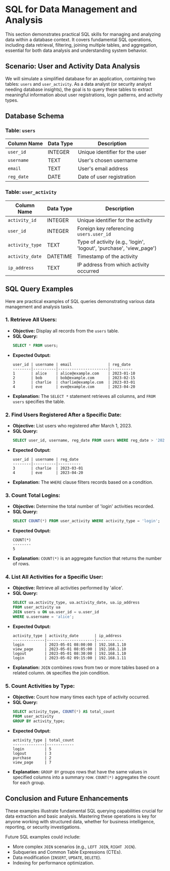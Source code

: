 # SQL for Data Management and Analysis

This section demonstrates practical SQL skills for managing and analyzing data within a database context. It covers 
fundamental SQL operations, including data retrieval, filtering, joining multiple tables, and aggregation, essential 
for both data analysis and understanding system behavior.

## Scenario: User and Activity Data Analysis

We will simulate a simplified database for an application, containing two tables: `users` and `user_activity`. As a 
data analyst (or security analyst needing database insights), the goal is to query these tables to extract meaningful 
information about user registrations, login patterns, and activity types.

## Database Schema

### Table: `users`

| Column Name | Data Type | Description                    |
|-------------|-----------|--------------------------------|
| `user_id`   | INTEGER   | Unique identifier for the user |
| `username`  | TEXT      | User's chosen username         |
| `email`     | TEXT      | User's email address           |
| `reg_date`  | DATE      | Date of user registration      |

### Table: `user_activity`

| Column Name | Data Type | Description                          |
|-------------|-----------|--------------------------------------|
| `activity_id`| INTEGER   | Unique identifier for the activity |
| `user_id`   | INTEGER   | Foreign key referencing `users.user_id` |
| `activity_type`| TEXT      | Type of activity (e.g., 'login', 'logout', 'purchase', 'view_page') |
| `activity_date`| DATETIME  | Timestamp of the activity          |
| `ip_address`| TEXT      | IP address from which activity occurred |

## SQL Query Examples

Here are practical examples of SQL queries demonstrating various data management and analysis tasks.

### 1. Retrieve All Users:
* **Objective:** Display all records from the `users` table.
* **SQL Query:**
    ```sql
    SELECT * FROM users;
    ```
* **Expected Output:**
    ```
    user_id | username | email                | reg_date
    --------|----------|----------------------|----------
    1       | alice    | alice@example.com    | 2023-01-10
    2       | bob      | bob@example.com      | 2023-02-15
    3       | charlie  | charlie@example.com  | 2023-03-01
    4       | eve      | eve@example.com      | 2023-04-20
    ```
* **Explanation:** The `SELECT *` statement retrieves all columns, and `FROM users` specifies the table.

### 2. Find Users Registered After a Specific Date:
* **Objective:** List users who registered after March 1, 2023.
* **SQL Query:**
    ```sql
    SELECT user_id, username, reg_date FROM users WHERE reg_date > '2023-03-01';
    ```
* **Expected Output:**
    ```
    user_id | username | reg_date
    --------|----------|----------
    3       | charlie  | 2023-03-01
    4       | eve      | 2023-04-20
    ```
* **Explanation:** The `WHERE` clause filters records based on a condition.

### 3. Count Total Logins:
* **Objective:** Determine the total number of 'login' activities recorded.
* **SQL Query:**
    ```sql
    SELECT COUNT(*) FROM user_activity WHERE activity_type = 'login';
    ```
* **Expected Output:**
    ```
    COUNT(*)
    --------
    5
    ```
* **Explanation:** `COUNT(*)` is an aggregate function that returns the number of rows.

### 4. List All Activities for a Specific User:
* **Objective:** Retrieve all activities performed by 'alice'.
* **SQL Query:**
    ```sql
    SELECT ua.activity_type, ua.activity_date, ua.ip_address
    FROM user_activity ua
    JOIN users u ON ua.user_id = u.user_id
    WHERE u.username = 'alice';
    ```
* **Expected Output:**
    ```
    activity_type | activity_date       | ip_address
    --------------|---------------------|------------
    login         | 2023-05-01 08:00:00 | 192.168.1.10
    view_page     | 2023-05-01 08:05:00 | 192.168.1.10
    logout        | 2023-05-01 08:30:00 | 192.168.1.10
    login         | 2023-05-02 09:15:00 | 192.168.1.11
    ```
* **Explanation:** `JOIN` combines rows from two or more tables based on a related column. `ON` specifies the join 
condition.

### 5. Count Activities by Type:
* **Objective:** Count how many times each type of activity occurred.
* **SQL Query:**
    ```sql
    SELECT activity_type, COUNT(*) AS total_count
    FROM user_activity
    GROUP BY activity_type;
    ```
* **Expected Output:**
    ```
    activity_type | total_count
    --------------|------------
    login         | 5
    logout        | 3
    purchase      | 2
    view_page     | 7
    ```
* **Explanation:** `GROUP BY` groups rows that have the same values in specified columns into a summary row. 
`COUNT(*)` aggregates the count for each group.

## Conclusion and Future Enhancements

These examples illustrate fundamental SQL querying capabilities crucial for data extraction and basic analysis. 
Mastering these operations is key for anyone working with structured data, whether for business intelligence, 
reporting, or security investigations.

Future SQL examples could include:
* More complex `JOIN` scenarios (e.g., `LEFT JOIN`, `RIGHT JOIN`).
* Subqueries and Common Table Expressions (CTEs).
* Data modification (`INSERT`, `UPDATE`, `DELETE`).
* Indexing for performance optimization.

